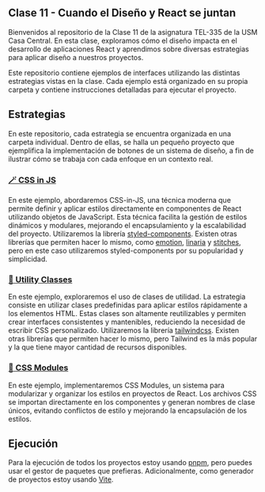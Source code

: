 ## Clase 11 - Cuando el Diseño y React se juntan

Bienvenidos al repositorio de la Clase 11 de la asignatura TEL-335 de la USM Casa Central. En esta clase, exploramos cómo el diseño impacta en el desarrollo de aplicaciones React y aprendimos sobre diversas estrategias para aplicar diseño a nuestros proyectos.

Este repositorio contiene ejemplos de interfaces utilizando las distintas estrategias vistas en la clase. Cada ejemplo está organizado en su propia carpeta y contiene instrucciones detalladas para ejecutar el proyecto.

## Estrategias

En este repositorio, cada estrategia se encuentra organizada en una carpeta individual. Dentro de ellas, se halla un pequeño proyecto que ejemplifica la implementación de botones de un sistema de diseño, a fin de ilustrar cómo se trabaja con cada enfoque en un contexto real.

### [🪄 CSS in JS](https://github.com/alvaaz/clase-11-react-diseno/tree/main/css-in-js)

En este ejemplo, abordaremos CSS-in-JS, una técnica moderna que permite definir y aplicar estilos directamente en componentes de React utilizando objetos de JavaScript. Esta técnica facilita la gestión de estilos dinámicos y modulares, mejorando el encapsulamiento y la escalabilidad del proyecto. Utilizaremos la librería [styled-components](https://styled-components.com/). Existen otras librerías que permiten hacer lo mismo, como [emotion](https://emotion.sh/), [linaria](https://linaria.dev/) y [stitches](https://stitches.dev/), pero en este caso utilizaremos styled-components por su popularidad y simplicidad.

### [🧙 Utility Classes](https://github.com/alvaaz/clase-11-react-diseno/tree/main/utility-classes)

En este ejemplo, exploraremos el uso de clases de utilidad. La estrategia consiste en utilizar clases predefinidas para aplicar estilos rápidamente a los elementos HTML. Estas clases son altamente reutilizables y permiten crear interfaces consistentes y mantenibles, reduciendo la necesidad de escribir CSS personalizado. Utilizaremos la librería [tailwindcss](https://tailwindcss.com/). Existen otras librerías que permiten hacer lo mismo, pero Tailwind es la más popular y la que tiene mayor cantidad de recursos disponibles.

### [🧩 CSS Modules](https://github.com/alvaaz/clase-11-react-diseno/tree/main/css-modules)

En este ejemplo, implementaremos CSS Modules, un sistema para modularizar y organizar los estilos en proyectos de React. Los archivos CSS se importan directamente en los componentes y generan nombres de clase únicos, evitando conflictos de estilo y mejorando la encapsulación de los estilos.

## Ejecución

Para la ejecución de todos los proyectos estoy usando [pnpm](https://pnpm.js.org/), pero puedes usar el gestor de paquetes que prefieras. Adicionalmente, como generador de proyectos estoy usando [Vite](https://vitejs.dev/).
